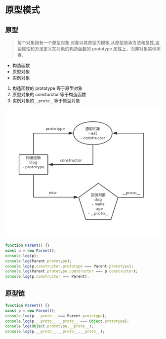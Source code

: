 # 原型模式

## 原型

> 每个对象拥有一个原型对象,对象以其原型为模板,从原型继承方法和属性,这些属性和方法定义在对象的构造函数的 prototype 属性上，而非对象实例本身.

- 构造函数
- 原型对象
- 实例对象

1. 构造函数的 prototype 等于原型对象
2. 原型对象的 consturctor 等于构造函数
3. 实例对象的`__proto__`等于原型对象

![alt text](image.png)

```javascript
function Parent() {}
const p = new Parent();
console.log(p);
console.log(Parent.prototype);
console.log(p.constructor.prototype === Parent.prototype);
console.log(Parent.prototype.constructor === p.constructor);
console.log(p.constructor === Parent);
```

## 原型链

```javascript
function Parent() {}
const p = new Parent();
console.log(p.__proto__ === Parent.prototype);
console.log(p.__proto__.__proto__ === Object.prototype);
console.log(Object.prototype.__proto__);
console.log(p.__proto__.__proto__.__proto__);
```

